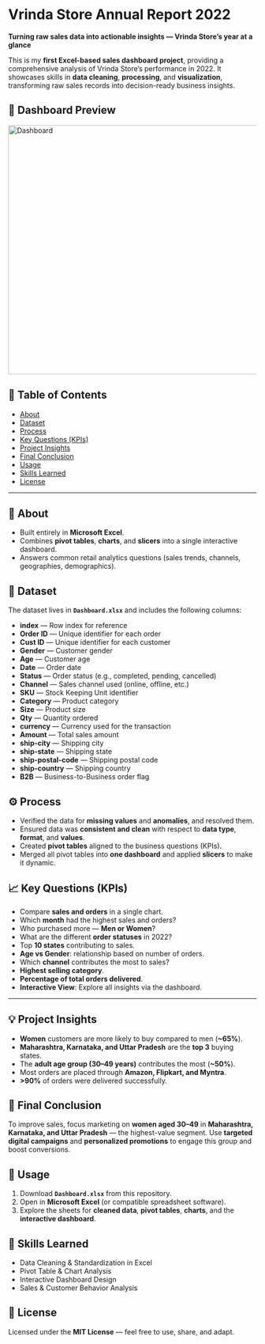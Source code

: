 # Vrinda Store Annual Report 2022
**Turning raw sales data into actionable insights — Vrinda Store’s year at a glance**

This is my **first Excel-based sales dashboard project**, providing a comprehensive analysis of Vrinda Store’s performance in 2022. It showcases skills in **data cleaning**, **processing**, and **visualization**, transforming raw sales records into decision-ready business insights.



## 📸 Dashboard Preview

<img width="1162" height="504" alt="Dashboard" src="https://github.com/user-attachments/assets/60b843b6-0a31-4646-a25e-afe550577b53" />




## 🧭 Table of Contents
- [About](#-about)
- [Dataset](#-dataset)
- [Process](#-process)
- [Key Questions (KPIs)](#-key-questions-kpis)
- [Project Insights](#-project-insights)
- [Final Conclusion](#-final-conclusion)
- [Usage](#-usage)
- [Skills Learned](#-skills-learned)
- [License](#-license)

---

## 📝 About
- Built entirely in **Microsoft Excel**.
- Combines **pivot tables**, **charts**, and **slicers** into a single interactive dashboard.
- Answers common retail analytics questions (sales trends, channels, geographies, demographics).



## 📂 Dataset
The dataset lives in **`Dashboard.xlsx`** and includes the following columns:

- **index** — Row index for reference  
- **Order ID** — Unique identifier for each order  
- **Cust ID** — Unique identifier for each customer  
- **Gender** — Customer gender  
- **Age** — Customer age  
- **Date** — Order date  
- **Status** — Order status (e.g., completed, pending, cancelled)  
- **Channel** — Sales channel used (online, offline, etc.)  
- **SKU** — Stock Keeping Unit identifier  
- **Category** — Product category  
- **Size** — Product size  
- **Qty** — Quantity ordered  
- **currency** — Currency used for the transaction  
- **Amount** — Total sales amount  
- **ship-city** — Shipping city  
- **ship-state** — Shipping state  
- **ship-postal-code** — Shipping postal code  
- **ship-country** — Shipping country  
- **B2B** — Business-to-Business order flag  



## ⚙️ Process
- Verified the data for **missing values** and **anomalies**, and resolved them.
- Ensured data was **consistent and clean** with respect to **data type**, **format**, and **values**.
- Created **pivot tables** aligned to the business questions (KPIs).
- Merged all pivot tables into **one dashboard** and applied **slicers** to make it dynamic.



## 📈 Key Questions (KPIs)
- Compare **sales and orders** in a single chart.  
- Which **month** had the highest sales and orders?  
- Who purchased more — **Men or Women**?  
- What are the different **order statuses** in 2022?  
- Top **10 states** contributing to sales.  
- **Age vs Gender**: relationship based on number of orders.  
- Which **channel** contributes the most to sales?  
- **Highest selling category**.  
- **Percentage of total orders delivered**.  
- **Interactive View**: Explore all insights via the dashboard.

---

## 💡 Project Insights
- **Women** customers are more likely to buy compared to men (**~65%**).  
- **Maharashtra, Karnataka, and Uttar Pradesh** are the **top 3** buying states.  
- The **adult age group (30–49 years)** contributes the most (**~50%**).  
- Most orders are placed through **Amazon, Flipkart, and Myntra**.  
- **>90%** of orders were delivered successfully.



## 🏁 Final Conclusion
To improve sales, focus marketing on **women aged 30–49** in **Maharashtra, Karnataka, and Uttar Pradesh** — the highest-value segment. Use **targeted digital campaigns** and **personalized promotions** to engage this group and boost conversions.



## 🚀 Usage
1. Download **`Dashboard.xlsx`** from this repository.  
2. Open in **Microsoft Excel** (or compatible spreadsheet software).  
3. Explore the sheets for **cleaned data**, **pivot tables**, **charts**, and the **interactive dashboard**.



## 🧠 Skills Learned
- Data Cleaning & Standardization in Excel  
- Pivot Table & Chart Analysis  
- Interactive Dashboard Design  
- Sales & Customer Behavior Analysis



## 📜 License
Licensed under the **MIT License** — feel free to use, share, and adapt.
